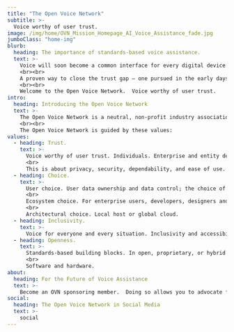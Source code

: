 ```yaml
---
title: "The Open Voice Network"
subtitle: >-
  Voice worthy of user trust.
image: /img/home/OVN_Mission_Homepage_AI_Voice_Assistance_fade.jpg
jumboClass: "home-img"
blurb:
  heading: The importance of standards-based voice assistance.
  text: >-
    Voice will soon become a common interface for every digital device. For consumer-facing industries, voice will significantly re-shape customer relationships and lift corporate productivity, accessibility, and inclusion. But what started as the world’s fastest adopted consumer technology may fall well short of its potential for acceptance and enterprise value. **Research points to a "trust gap" that raises critical questions of privacy, data security, ease of use, brand protection, interoperability, and equal and unbiased access for individual and organizational users alike.**
    <br><br>
    A proven way to close the trust gap – one pursued in the early days of other technologies – is through the communal development and adoption of standards and usage guidelines.
    <br><br>
    Welcome to the Open Voice Network.  Voice worthy of user trust.
intro:
  heading: Introducing the Open Voice Network
  text: >-
    The Open Voice Network is a neutral, non-profit industry association dedicated to the development of the standards and ethical use guidelines that will make voice worthy of user trust. It operates as a directed fund of The Linux Foundation, and is independently funded and governed.
    <br><br>
    The Open Voice Network is guided by these values:
values:
  - heading: Trust.
    text: >-
      Voice worthy of user trust. Individuals. Enterprise and entity decision-makers. Developers, designers, strategists, makers.
      <br>
      This is about privacy, security, dependability, and ease of use. Thanks to communally-developed standards and governance.
  - heading: Choice.
    text: >-
      User choice. User data ownership and data control; the choice of assistants, providers, and devices. 
      <br>
      Ecosystem choice. For enterprise users, developers, designers and strategists.
      <br>
      Architectural choice. Local host or global cloud.
  - heading: Inclusivity.
    text: >-
      Voice for everyone and every situation. Inclusivity and accessibility.
  - heading: Openness.
    text: >-
      Standards-based building blocks. In open, proprietary, or hybrid implementations. A foundation for commercial differentiation and value.   
      <br>
      Software and hardware.
about:
  heading: For the Future of Voice Assistance
  text: >-
    Become an OVN sponsoring member.  Doing so allows you to advocate for and finally support the mission of the Open Voice Network.  Sponsoring members will guide and shape the future of voice assistance – in increasingly critical issues of technology, competition, and commercial and personal data privacy – to the benefit of global users and providers.
social:
  heading: The Open Voice Network in Social Media
  text: >-
    social
---
```


